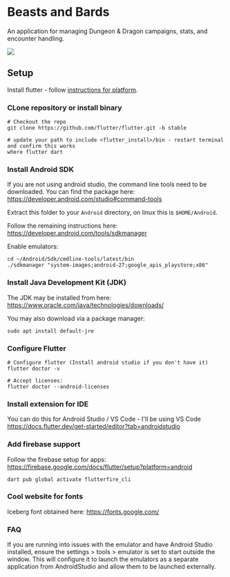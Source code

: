 # Beasts and Bards
An application for managing Dungeon & Dragon campaigns, stats, and encounter handling.

![](https://github.com/RileyKenyon/beasts-and-bards/blob/main/media/beasts_and_bards_demo.gif)

## Setup
Install flutter - follow [instructions for platform](https://docs.flutter.dev/get-started/install).

### CLone repository or install binary
```
# Checkout the repo
git clone https://github.com/flutter/flutter.git -b stable

# update your path to include <flutter_install>/bin - restart terminal and confirm this works
where flutter dart
```
### Install Android SDK
If you are not using android studio, the command line tools need to be downloaded. You can find the package here:
https://developer.android.com/studio#command-tools

Extract this folder to your `Android` directory, on linux this is `$HOME/Android`.

Follow the remaining instructions here:
https://developer.android.com/tools/sdkmanager

Enable emulators:
```
cd ~/Android/Sdk/cmdline-tools/latest/bin
./sdkmanager "system-images;android-27;google_apis_playstore;x86"
```

### Install Java Development Kit (JDK)
The JDK may be installed from here:
https://www.oracle.com/java/technologies/downloads/ 

You may also download via a package manager:
```
sudo apt install default-jre
```
### Configure Flutter
```
# Configure flutter (Install android studio if you don't have it)
flutter doctor -v

# Accept licenses:
flutter doctor --android-licenses

```
### Install extension for IDE
You can do this for Android Studio / VS Code - I'll be using VS Code
https://docs.flutter.dev/get-started/editor?tab=androidstudio

### Add firebase support
Follow the firebase setup for apps:
https://firebase.google.com/docs/flutter/setup?platform=android
```
dart pub global activate flutterfire_cli
```
### Cool website for fonts
Iceberg font obtained here:
https://fonts.google.com/

### FAQ
If you are running into issues with the emulator and have Android Studio installed, ensure the settings > tools > emulator is set to start outside the window. This will configure it to launch the emulators as a separate application from AndroidStudio and allow them to be launched externally.  
